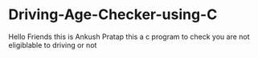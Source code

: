 # Driving-Age-Checker-using-C
Hello Friends this is Ankush Pratap this a c program to check you are not eligiblable to driving or not
